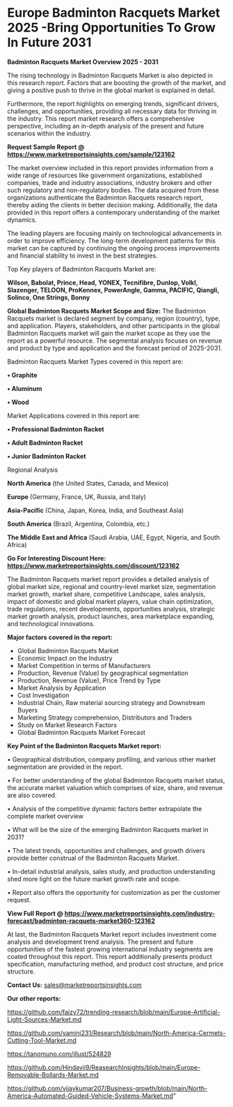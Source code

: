 # Europe Badminton Racquets Market 2025 -Bring Opportunities To Grow In Future 2031

<Strong> Badminton Racquets Market Overview 2025 - 2031</strong>

The rising technology in Badminton Racquets Market is also depicted in this research report. Factors that are boosting the growth of the market, and giving a positive push to thrive in the global market is explained in detail.

Furthermore, the report highlights on emerging trends, significant drivers, challenges, and opportunities, providing all necessary data for thriving in the industry. This report market research offers a comprehensive perspective, including an in-depth analysis of the present and future scenarios within the industry.

<strong>Request Sample Report @ <a href=https://www.marketreportsinsights.com/sample/123162>https://www.marketreportsinsights.com/sample/123162</a></strong>

The market overview included in this report provides information from a wide range of resources like government organizations, established companies, trade and industry associations, industry brokers and other such regulatory and non-regulatory bodies. The data acquired from these organizations authenticate the Badminton Racquets research report, thereby aiding the clients in better decision making. Additionally, the data provided in this report offers a contemporary understanding of the market dynamics.

The leading players are focusing mainly on technological advancements in order to improve efficiency. The long-term development patterns for this market can be captured by continuing the ongoing process improvements and financial stability to invest in the best strategies.

Top Key players of Badminton Racquets Market are:

<strong>Wilson, Babolat, Prince, Head, YONEX, Tecnifibre, Dunlop, Volkl, Slazenger, TELOON, ProKennex, PowerAngle, Gamma, PACIFIC, Qiangli, Solinco, One Strings, Bonny</strong>

<strong><b>Global Badminton Racquets Market Scope and Size:</b></strong>
The Badminton Racquets market is declared segment by company, region (country), type, and application. Players, stakeholders, and other participants in the global Badminton Racquets market will gain the market scope as they use the report as a powerful resource. The segmental analysis focuses on revenue and product by type and application and the forecast period of 2025-2031.

Badminton Racquets Market Types covered in this report are:

<strong>• Graphite

• Aluminum

• Wood</strong>

Market Applications covered in this report are:

<strong>• Professional Badminton Racket

• Adult Badminton Racket

• Junior Badminton Racket</strong> 

Regional Analysis

<strong>North America</strong> (the United States, Canada, and Mexico)

<strong>Europe</strong> (Germany, France, UK, Russia, and Italy)

<strong>Asia-Pacific</strong> (China, Japan, Korea, India, and Southeast Asia)

<strong>South America</strong> (Brazil, Argentina, Colombia, etc.)

<strong>The Middle East and Africa</strong> (Saudi Arabia, UAE, Egypt, Nigeria, and South Africa)

<strong>Go For Interesting Discount Here: <a href=https://www.marketreportsinsights.com/discount/123162>https://www.marketreportsinsights.com/discount/123162</a></strong>

The Badminton Racquets market report provides a detailed analysis of global market size, regional and country-level market size, segmentation market growth, market share, competitive Landscape, sales analysis, impact of domestic and global market players, value chain optimization, trade regulations, recent developments, opportunities analysis, strategic market growth analysis, product launches, area marketplace expanding, and technological innovations.

<strong><b>Major factors covered in the report:</b></strong>
<ul>
  <li>Global Badminton Racquets Market </li>
  <li>Economic Impact on the Industry</li>
  <li>Market Competition in terms of Manufacturers</li>
  <li>Production, Revenue (Value) by geographical segmentation</li>
  <li>Production, Revenue (Value), Price Trend by Type</li>
  <li>Market Analysis by Application</li>
  <li>Cost Investigation</li>
  <li>Industrial Chain, Raw material sourcing strategy and Downstream Buyers</li>
  <li>Marketing Strategy comprehension, Distributors and Traders</li>
  <li>Study on Market Research Factors</li>
  <li>Global Badminton Racquets Market Forecast</li>
</ul>

<strong><b>Key Point of the Badminton Racquets Market report:</b></strong>

• Geographical distribution, company profiling, and various other market segmentation are provided in the report.

• For better understanding of the global Badminton Racquets market status, the accurate market valuation which comprises of size, share, and revenue are also covered.

• Analysis of the competitive dynamic factors better extrapolate the complete market overview

• What will be the size of the emerging Badminton Racquets market in 2031?

• The latest trends, opportunities and challenges, and growth drivers provide better construal of the Badminton Racquets Market.

• In-detail industrial analysis, sales study, and production understanding shed more light on the future market growth rate and scope.

• Report also offers the opportunity for customization as per the customer request.

<strong><b>View Full Report @ <a href=https://www.marketreportsinsights.com/industry-forecast/badminton-racquets-market360-123162>https://www.marketreportsinsights.com/industry-forecast/badminton-racquets-market360-123162</a></b></strong>


At last, the Badminton Racquets Market report includes investment come analysis and development trend analysis. The present and future opportunities of the fastest growing international industry segments are coated throughout this report. This report additionally presents product specification, manufacturing method, and product cost structure, and price structure.

<strong>Contact Us:</strong>
sales@marketreportsinsights.com

<strong>Our other reports:</strong>

<a href=https://github.com/faizy72/trending-research/blob/main/Europe-Artificial-Light-Sources-Market.md>https://github.com/faizy72/trending-research/blob/main/Europe-Artificial-Light-Sources-Market.md</a>

<a href=https://github.com/yamini231/Research/blob/main/North-America-Cermets-Cutting-Tool-Market.md>https://github.com/yamini231/Research/blob/main/North-America-Cermets-Cutting-Tool-Market.md</a>

<a href=https://tanomuno.com/illust/524829>https://tanomuno.com/illust/524829</a>

<a href=https://github.com/Hindavii9/ReasearchInsights/blob/main/Europe-Removable-Bollards-Market.md>https://github.com/Hindavii9/ReasearchInsights/blob/main/Europe-Removable-Bollards-Market.md</a>

<a href=https://github.com/vijaykumar207/Business-growth/blob/main/North-America-Automated-Guided-Vehicle-Systems-Market.md>https://github.com/vijaykumar207/Business-growth/blob/main/North-America-Automated-Guided-Vehicle-Systems-Market.md</a>"
